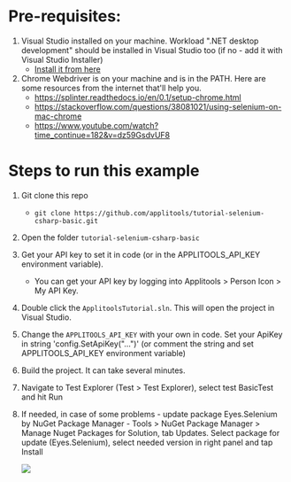 # Pre-requisites:

1. Visual Studio installed on your machine. Workload ".NET desktop development" should be installed in Visual Studio too (if no - add it with Visual Studio Installer)
   * [Install it from here](https://visualstudio.microsoft.com/downloads/)
2. Chrome Webdriver is on your machine and is in the PATH. Here are some resources from the internet that'll help you.
   * https://splinter.readthedocs.io/en/0.1/setup-chrome.html
   * https://stackoverflow.com/questions/38081021/using-selenium-on-mac-chrome
   * https://www.youtube.com/watch?time_continue=182&v=dz59GsdvUF8

# Steps to run this example

1. Git clone this repo
    
    * `git clone https://github.com/applitools/tutorial-selenium-csharp-basic.git`
    
2. Open the folder `tutorial-selenium-csharp-basic`

3. Get your API key to set it in code (or in the APPLITOOLS_API_KEY environment variable).
    
    * You can get your API key by logging into Applitools > Person Icon > My API Key.
    
4. Double click the `ApplitoolsTutorial.sln`. This will open the project in Visual Studio.

5. Change the `APPLITOOLS_API_KEY` with your own in code.
    Set your ApiKey in string 'config.SetApiKey("...")' (or comment the string and set APPLITOOLS_API_KEY environment variable)
    
6. Build the project. It can take several minutes.

7. Navigate to Test Explorer (Test > Test Explorer), select test BasicTest and hit Run

8. If needed, in case of some problems - update package Eyes.Selenium by NuGet Package Manager -  Tools > NuGet Package Manager > Manage Nuget Packages for Solution, tab Updates. Select package for update (Eyes.Selenium), select needed version in right panel and tap Install

    ![](C:\Yura\Applitools\Repositories\Tutorial\4\tutorial-selenium-csharp-basic\NuGet.png)
